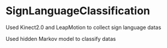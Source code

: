 # SignLanguageClassification
Used Kinect2.0 and LeapMotion to collect sign language datas

Used hidden Markov model to classify datas
